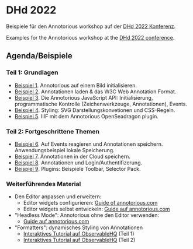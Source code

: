 # DHd 2022

Beispiele für den Annotorious workshop auf der [DHd 2022 Konferenz](https://www.dhd2022.de/).

Examples for the Annotorious workshop at the [DHd 2022 conference](https://www.dhd2022.de/).

## Agenda/Beispiele

### Teil 1: Grundlagen

- [Beispiel 1](https://github.com/recogito/dhd-2022/blob/main/beispiel-01/index.html). Annotorious auf einem Bild initialisieren.
- [Beispiel 2](https://github.com/recogito/dhd-2022/blob/main/beispiel-02/index.html). Annotationen laden & das W3C Web Annotation Format.
- [Beispiel 3](https://github.com/recogito/dhd-2022/blob/main/beispiel-03/index.html). Die Annotorious JavaScript API: Initialisierung, programmatische Kontrolle (Zeichenwerkzeuge, Annotationen), Events.
- [Beispiel 4](https://github.com/recogito/dhd-2022/blob/main/beispiel-04/index.html). Styling: SVG Darstellungskonvetionen und CSS-Regeln.
- [Beispiel 5](https://github.com/recogito/dhd-2022/blob/main/beispiel-05/index.html). IIIF mit dem Annotorious OpenSeadragon plugin.

### Teil 2: Fortgeschrittene Themen

- [Beispiel 6](https://github.com/recogito/dhd-2022/blob/main/beispiel-06/index.html). Auf Events reagieren und Annotationen speichern. Anwendungsbeispiel lokale Speicherung.
- [Beispiel 7](https://github.com/recogito/dhd-2022/blob/main/beispiel-07/index.html). Annotationen in der Cloud speichern.
- [Beispiel 8](https://github.com/recogito/dhd-2022/blob/main/beispiel-08/index.html). Annotationen und Login/Authentifizerung.
- [Beispiel 9](https://github.com/recogito/dhd-2022/blob/main/beispiel-09/index.html). Plugins: Beispiele Toolbar, Selector Pack.

### Weiterführendes Material

- Den Editor anpassen und erweitern:
  - Editor widgets configurieren: [Guide of annotorious.com](https://recogito.github.io/guides/configuring-the-editor/) 
  - Editor widgets selbst entwickeln: [Guide auf annotorious.com](https://recogito.github.io/guides/configuring-the-editor/)
- "Headless Mode": Annotorious ohne den Editor verwenden:
  - [Guide auf annotorious.com](https://recogito.github.io/guides/headless-mode/)
- "Formatters": dynamisches Styling von Annotationen
  - [Interaktives Tutorial auf ObservableHQ](https://observablehq.com/@rsimon/writing-annotorious-formatters-pt-1) (Teil 1)
  - [Interaktives Tutorial auf ObservableHQ](https://observablehq.com/@rsimon/writing-annotorious-formatters-pt-2) (Teil 2)